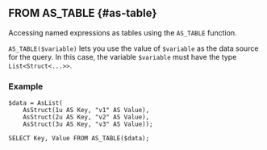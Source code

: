 ## FROM AS_TABLE {#as-table}

Accessing named expressions as tables using the `AS_TABLE` function.

`AS_TABLE($variable)` lets you use the value of `$variable` as the data source for the query. In this case, the variable `$variable` must have the type `List<Struct<...>>`.

### Example

```yql
$data = AsList(
    AsStruct(1u AS Key, "v1" AS Value),
    AsStruct(2u AS Key, "v2" AS Value),
    AsStruct(3u AS Key, "v3" AS Value));

SELECT Key, Value FROM AS_TABLE($data);
```

